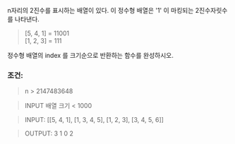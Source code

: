 
n자리의 2진수를 표시하는 배열이 있다.
이 정수형 배열은 '1' 이 마킹되는 2진수자릿수를 나타낸다.
> [5, 4, 1] = 11001     
> [1, 2, 3] =   111

정수형 배열의 index 를 크기순으로 반환하는 함수를 완성하시오.

### 조건:
> n > 2147483648

>   INPUT 배열 크기 < 1000

>   INPUT: [[5, 4, 1], [1, 3, 4, 5], [1, 2, 3], [3, 4, 5, 6]]

>   OUTPUT: 3 1 0 2
